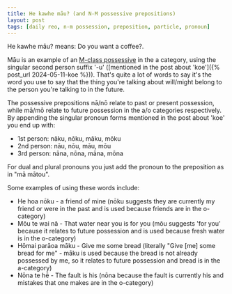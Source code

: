 ```yaml
---
title: He kawhe māu? (and N-M possessive prepositions)
layout: post
tags: [daily reo, n-m possession, preposition, particle, pronoun]
---
```


He kawhe māu? means: Do you want a coffee?.

Māu is an example of an [M-class possessive](https://kupu.maori.nz/possession/n-m-possession) in the a category, using the singular second person suffix '-u' ([mentioned in the post about 'koe']({% post_url 2024-05-11-koe %})). That's quite a lot of words to say it's the word you use to say that the thing you're talking about will/might belong to the person you're talking to in the future.

The possessive prepositions nā/nō relate to past or present possession, while mā/mō relate to future possession in the a/o categories respectively. By appending the singular pronoun forms mentioned in the post about 'koe' you end up with:
- 1st person: nāku, nōku, māku, mōku
- 2nd person: nāu, nōu, māu, mōu
- 3rd person: nāna, nōna, māna, mōna

For dual and plural pronouns you just add the pronoun to the preposition as in "mā mātou".

Some examples of using these words include:
- He hoa nōku - a friend of mine (nōku suggests they are currently my friend or were in the past and is used because friends are in the o-category)
- Mōu te wai nā - That water near you is for you (mōu suggests 'for you' because it relates to future possession and is used because fresh water is in the o-category)
- Hōmai parāoa māku - Give me some bread (literally "Give [me] some bread for me" - māku is used because the bread is not already possessed by me, so it relates to future possession and bread is in the a-category)
- Nōna te hē - The fault is his (nōna because the fault is currently his and mistakes that one makes are in the o-category)